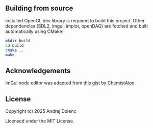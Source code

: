 ## Building from source

Installed OpenGL dev library is required to build this project.
Other dependencies (SDL2, imgui, implot, openDAQ) are fetched and built automatically using CMake:

```sh
mkdir build
cd build
cmake ..
make
```

## Acknowledgements
ImGui node editor was adapted from [this gist](https://gist.github.com/ChemistAion/0cd64b71711d81661344af040c142c1c) by [ChemistAion](https://github.com/ChemistAion).

## License

Copyright (c) 2025 Andrej Dolenc

Licensed under the MIT License.

